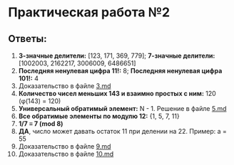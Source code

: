 # Практическая работа №2

## Ответы:

1. **3-значные делители:** [123, 171, 369, 779]; **7-значные делители:** [1002003, 2162217, 3006009, 6486651]
2. **Последняя ненулевая цифра 11!:** 8; **Последняя ненулевая цифра 101!:** 4
3. Доказательство в файле [3.md](3.md)
4. **Количество чисел меньших 143 и взаимно простых с ним:** 120 (φ(143) = 120)
5. **Универсальный обратимый элемент:** N - 1. Решение в файле [5.md](5.md)
6. **Все обратимые элементы по модулю 12:** {1, 5, 7, 11}
7. **1/7 ≡ 7 (mod 8)**
8. **ДА**, число может давать остаток 11 при делении на 22. Пример: a = 55
9. Доказательство в файле [9.md](9.md)
10. Доказательство в файле [10.md](10.md)
